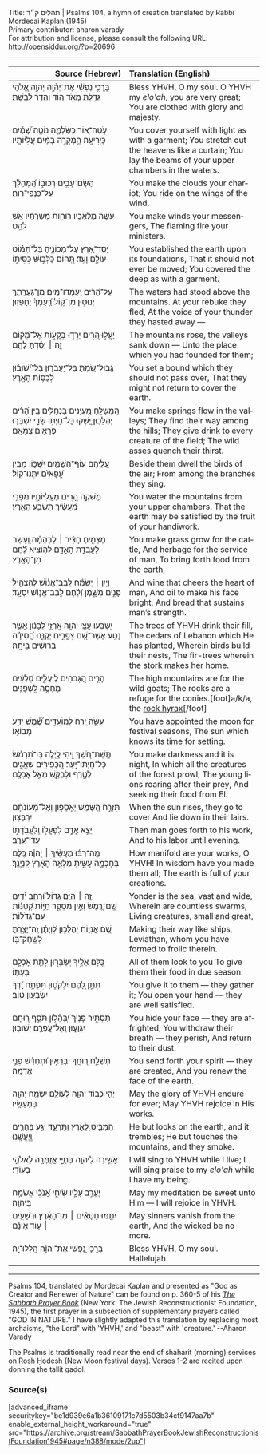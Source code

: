 <html>
<head></head>
<body>
Title: תהלים ק״ד | Psalms 104, a hymn of creation translated by Rabbi Mordecai Kaplan (1945)<br />
Primary contributor: aharon.varady<br />
For attribution and license, please consult the following URL: <a href="http://opensiddur.org/?p=20696">http://opensiddur.org/?p=20696</a>
<p />
<hr />

<table style="margin-left: auto;margin-right: auto;" class="draggable">
<thead><tr><th id="x" style="text-align: right;">Source (Hebrew)</th><th style="text-align: left;">Translation (English)</th></tr></thead>
<tbody>
<tr><td style="vertical-align:top;" width="46%">
<div class="liturgy" lang="he">
בָּרֲכִ֥י נַפְשִׁ֗י אֶת־יְה֫וָ֥ה 
יְהוָ֣ה אֱ֭לֹהַי גָּדַ֣לְתָּ מְּאֹ֑ד 
ה֭וֹד וְהָדָ֣ר לָבָֽשְׁתָּ׃
</span></div></td>
 
<td style="vertical-align:top;" width="53%">
<div class="english" lang="en">
Bless YHVH, O my soul.
O YHVH my <em>elo'ah</em>, you are very great;
You are clothed with glory and majesty.
</div></td></tr>


<tr><td style="vertical-align:top;" width="46%">
<div class="liturgy" lang="he">
עֹֽטֶה־א֭וֹר כַּשַּׂלְמָ֑ה 
נוֹטֶ֥ה שָׁ֝מַ֗יִם כַּיְרִיעָֽה׃ 
הַ֥מְקָרֶֽה בַמַּ֗יִם עֲ&#x200d;ֽלִיּ֫וֹתָ֥יו
</span></div></td>
 
<td style="vertical-align:top;" width="53%">
<div class="english" lang="en">
You cover yourself with light as with a garment; 
You stretch out the heavens like a curtain;
You lay the beams of your upper chambers in the waters.
</div></td></tr>


<tr><td style="vertical-align:top;" width="46%">
<div class="liturgy" lang="he">
הַשָּׂם־עָבִ֥ים רְכוּב֑וֹ 
הַֽ֝מְהַלֵּ֗ךְ עַל־כַּנְפֵי־רֽוּחַ׃
</span></div></td>
 
<td style="vertical-align:top;" width="53%">
<div class="english" lang="en">
You make the clouds your chariot;
You ride on the wings of the wind.
</div></td></tr>


<tr><td style="vertical-align:top;" width="46%">
<div class="liturgy" lang="he">
עֹשֶׂ֣ה מַלְאָכָ֣יו רוּח֑וֹת 
מְ֝שָׁרְתָ֗יו אֵ֣שׁ לֹהֵֽט׃
</span></div></td>
 
<td style="vertical-align:top;" width="53%">
<div class="english" lang="en">
You make winds your messengers,
The flaming fire your ministers.
</div></td></tr>


<tr><td style="vertical-align:top;" width="46%">
<div class="liturgy" lang="he">
יָֽסַד־אֶ֭רֶץ עַל־מְכוֹנֶ֑יהָ 
בַּל־תִּ֝מּ֗וֹט עוֹלָ֥ם וָעֶֽד׃ 
תְּ֭הוֹם כַּלְּב֣וּשׁ כִּסִּית֑וֹ
</span></div></td>
 
<td style="vertical-align:top;" width="53%">
<div class="english" lang="en">
You established the earth upon its foundations, 
That it should not ever be moved;
You covered the deep as with a garment.
</div></td></tr>


<tr><td style="vertical-align:top;" width="46%">
<div class="liturgy" lang="he">
עַל־הָ֝רִ֗ים יַֽעַמְדוּ־מָֽיִם׃ 
מִן־גַּעֲרָ֣תְךָ֣ יְנוּס֑וּן 
מִן־ק֥וֹל רַֽ֝עַמְךָ֗ יֵחָפֵזֽוּן׃
</span></div></td>
 
<td style="vertical-align:top;" width="53%">
<div class="english" lang="en">
The waters had stood above the mountains.
At your rebuke they fled,
At the voice of your thunder they hasted away —
</div></td></tr>


<tr><td style="vertical-align:top;" width="46%">
<div class="liturgy" lang="he">
יַעֲל֣וּ הָ֭רִים יֵרְד֣וּ בְקָע֑וֹת 
אֶל־מְ֝ק֗וֹם זֶ֤ה ׀ יָסַ֬דְתָּ לָהֶֽם׃
</span></div></td>
 
<td style="vertical-align:top;" width="53%">
<div class="english" lang="en">
The mountains rose, the valleys sank down —
Unto the place which you had founded for them;
</div></td></tr>


<tr><td style="vertical-align:top;" width="46%">
<div class="liturgy" lang="he">
גְּֽבוּל־שַׂ֭מְתָּ בַּל־יַֽעֲבֹר֑וּן 
בַּל־יְ֝שׁוּב֗וּן לְכַסּ֥וֹת הָאָֽרֶץ׃
</span></div></td>
 
<td style="vertical-align:top;" width="53%">
<div class="english" lang="en">
You set a bound which they should not pass over,
That they might not return to cover the earth.
</div></td></tr>


<tr><td style="vertical-align:top;" width="46%">
<div class="liturgy" lang="he">
הַֽמְשַׁלֵּ֣חַ מַ֭עְיָנִים בַּנְּחָלִ֑ים 
בֵּ֥ין הָ֝רִ֗ים יְהַלֵּכֽוּן׃ 
יַ֭שְׁקוּ כָּל־חַיְת֣וֹ שָׂדָ֑י 
יִשְׁבְּר֖וּ פְרָאִ֣ים צְמָאָֽם׃
</span></div></td>
 
<td style="vertical-align:top;" width="53%">
<div class="english" lang="en">
You make springs flow in the valleys;
They find their way among the hills;
They give drink to every creature of the field;
The wild asses quench their thirst.
</div></td></tr>


<tr><td style="vertical-align:top;" width="46%">
<div class="liturgy" lang="he">
עֲ֭לֵיהֶם עוֹף־הַשָּׁמַ֣יִם יִשְׁכּ֑וֹן 
מִבֵּ֥ין עֳ֝פָאיִ֗ם יִתְּנוּ־קֽוֹל׃
</span></div></td>
 
<td style="vertical-align:top;" width="53%">
<div class="english" lang="en">
Beside them dwell the birds of the air;
From among the branches they sing.
</div></td></tr>


<tr><td style="vertical-align:top;" width="46%">
<div class="liturgy" lang="he">
מַשְׁקֶ֣ה הָ֭רִים מֵעֲלִיּוֹתָ֑יו 
מִפְּרִ֥י מַ֝עֲשֶׂ֗יךָ תִּשְׂבַּ֥ע הָאָֽרֶץ׃
</span></div></td>
 
<td style="vertical-align:top;" width="53%">
<div class="english" lang="en">
You water the mountains from your upper chambers. 
That the earth may be satisfied by the fruit of your handiwork.
</div></td></tr>


<tr><td style="vertical-align:top;" width="46%">
<div class="liturgy" lang="he">
מַצְמִ֤יחַ חָצִ֨יר ׀ לַבְּהֵמָ֗ה 
וְ֭עֵשֶׂב לַעֲבֹדַ֣ת הָאָדָ֑ם 
לְה֥וֹצִיא לֶ֝֗חֶם מִן־הָאָֽרֶץ׃
</span></div></td>
 
<td style="vertical-align:top;" width="53%">
<div class="english" lang="en">
You make grass grow for the cattle,
And herbage for the service of man,
To bring forth food from the earth,
</div></td></tr>


<tr><td style="vertical-align:top;" width="46%">
<div class="liturgy" lang="he">
וְיַ֤יִן ׀ יְשַׂמַּ֬ח לְֽבַב־אֱנ֗וֹשׁ 
לְהַצְהִ֣יל פָּנִ֣ים מִשָּׁ֑מֶן 
וְ֝לֶ֗חֶם לְֽבַב־אֱנ֥וֹשׁ יִסְעָֽד׃
</span></div></td>
 
<td style="vertical-align:top;" width="53%">
<div class="english" lang="en">
And wine that cheers the heart of man,
And oil to make his face bright,
And bread that sustains man’s strength.
</div></td></tr>


<tr><td style="vertical-align:top;" width="46%">
<div class="liturgy" lang="he">
יִ֭שְׂבְּעוּ עֲצֵ֣י יְהוָ֑ה 
אַֽרְזֵ֥י לְ֝בָנ֗וֹן אֲשֶׁ֣ר נָטָֽע׃ 
אֲשֶׁר־שָׁ֭ם צִפֳּרִ֣ים יְקַנֵּ֑נוּ 
חֲ֝סִידָ֗ה בְּרוֹשִׁ֥ים בֵּיתָֽהּ׃
</span></div></td>
 
<td style="vertical-align:top;" width="53%">
<div class="english" lang="en">
The trees of YHVH drink their fill,
The cedars of Lebanon which He has planted, 
Wherein birds build their nests,
The fir-trees wherein the stork makes her home.
</div></td></tr>


<tr><td style="vertical-align:top;" width="46%">
<div class="liturgy" lang="he">
הָרִ֣ים הַ֭גְּבֹהִים לַיְּעֵלִ֑ים 
סְ֝לָעִ֗ים מַחְסֶ֥ה לַֽשְׁפַנִּֽים׃ 
</span></div></td>
 
<td style="vertical-align:top;" width="53%">
<div class="english" lang="en">
The high mountains are for the wild goats;
The rocks are a refuge for the conies.[foot]a/k/a, the <a href="https://en.wikipedia.org/wiki/Rock_hyrax">rock hyrax</a>[/foot]
</div></td></tr>


<tr><td style="vertical-align:top;" width="46%">
<div class="liturgy" lang="he">
עָשָׂ֣ה יָ֭רֵחַ לְמוֹעֲדִ֑ים 
שֶׁ֝֗מֶשׁ יָדַ֥ע מְבוֹאֽוֹ׃
</span></div></td>
 
<td style="vertical-align:top;" width="53%">
<div class="english" lang="en">
You have appointed the moon for festival seasons, 
The sun which knows its time for setting.
</div></td></tr>


<tr><td style="vertical-align:top;" width="46%">
<div class="liturgy" lang="he">
תָּֽשֶׁת־חֹ֭שֶׁךְ וִ֣יהִי לָ֑יְלָה 
בּֽוֹ־תִ֝רְמֹ֗שׂ כָּל־חַיְתוֹ־יָֽעַר׃ 
הַ֭כְּפִירִים שֹׁאֲגִ֣ים לַטָּ֑רֶף 
וּלְבַקֵּ֖שׁ מֵאֵ֣ל אָכְלָֽם׃
</span></div></td>
 
<td style="vertical-align:top;" width="53%">
<div class="english" lang="en">
You make darkness and it is night,
In which all the creatures of the forest prowl,
The young lions roaring after their prey,
And seeking their food from El.
</div></td></tr>


<tr><td style="vertical-align:top;" width="46%">
<div class="liturgy" lang="he">
תִּזְרַ֣ח הַ֭שֶּׁמֶשׁ יֵאָסֵפ֑וּן 
וְאֶל־מְ֝עוֹנֹתָ֗ם יִרְבָּצֽוּן׃
</span></div></td>
 
<td style="vertical-align:top;" width="53%">
<div class="english" lang="en">
When the sun rises, they go to cover 
And lie down in their lairs.
</div></td></tr>


<tr><td style="vertical-align:top;" width="46%">
<div class="liturgy" lang="he">
יֵצֵ֣א אָדָ֣ם לְפָעֳל֑וֹ 
וְֽלַעֲבֹ֖דָת֣וֹ עֲדֵי־עָֽרֶב׃
</span></div></td>
 
<td style="vertical-align:top;" width="53%">
<div class="english" lang="en">
Then man goes forth to his work,
And to his labor until evening.
</div></td></tr>


<tr><td style="vertical-align:top;" width="46%">
<div class="liturgy" lang="he">
מָֽה־רַבּ֬וּ מַעֲשֶׂ֨יךָ ׀ יְֽהוָ֗ה 
כֻּ֭לָּם בְּחָכְמָ֣ה עָשִׂ֑יתָ 
מָלְאָ֥ה הָ֝אָ֗רֶץ קִנְיָנֶֽךָ׃
</span></div></td>
 
<td style="vertical-align:top;" width="53%">
<div class="english" lang="en">
How manifold are your works, O YHVH!
In wisdom have you made them all;
The earth is full of your creations.
</div></td></tr>


<tr><td style="vertical-align:top;" width="46%">
<div class="liturgy" lang="he">
זֶ֤ה ׀ הַיָּ֥ם גָּדוֹל֮ וּרְחַ֪ב 
יָ֫דָ֥יִם שָֽׁם־רֶ֭מֶשׂ וְאֵ֣ין מִסְפָּ֑ר 
חַיּ֥וֹת קְ֝טַנּ֗וֹת עִם־גְּדֹלֽוֹת׃
</span></div></td>
 
<td style="vertical-align:top;" width="53%">
<div class="english" lang="en">
Yonder is the sea, vast and wide,
Wherein are countless swarms,
Living creatures, small and great,
</div></td></tr>


<tr><td style="vertical-align:top;" width="46%">
<div class="liturgy" lang="he">
שָׁ֭ם אֳנִיּ֣וֹת יְהַלֵּכ֑וּן 
לִ֝וְיָתָ֗ן זֶֽה־יָצַ֥רְתָּ לְשַֽׂחֶק־בּֽוֹ׃
</span></div></td>
 
<td style="vertical-align:top;" width="53%">
<div class="english" lang="en">
Making their way like ships,
Leviathan, whom you have formed to frolic therein. 
</div></td></tr>


<tr><td style="vertical-align:top;" width="46%">
<div class="liturgy" lang="he">
כֻּ֭לָּם אֵלֶ֣יךָ יְשַׂבֵּר֑וּן 
לָתֵ֖ת אָכְלָ֣ם בְּעִתּֽוֹ׃ 
</span></div></td>
 
<td style="vertical-align:top;" width="53%">
<div class="english" lang="en">
All of them look to you 
To give them their food in due season.
</div></td></tr>


<tr><td style="vertical-align:top;" width="46%">
<div class="liturgy" lang="he">
תִּתֵּ֣ן לָ֭הֶם יִלְקֹט֑וּן 
תִּפְתַּ֥ח יָֽ֝דְךָ֗ יִשְׂבְּע֥וּן טֽוֹב׃
</span></div></td>
 
<td style="vertical-align:top;" width="53%">
<div class="english" lang="en">
You give it to them — they gather it;
You open your hand — they are well satisfied. 
</div></td></tr>


<tr><td style="vertical-align:top;" width="46%">
<div class="liturgy" lang="he">
תַּסְתִּ֥יר פָּנֶיךָ֮ יִֽבָּהֵ֫ל֥וּן 
תֹּסֵ֣ף ר֭וּחָם יִגְוָע֑וּן 
וְֽאֶל־עֲפָרָ֥ם יְשׁוּבֽוּן׃
</span></div></td>
 
<td style="vertical-align:top;" width="53%">
<div class="english" lang="en">
You hide your face — they are affrighted;
You withdraw their breath — they perish,
And return to their dust.
</div></td></tr>


<tr><td style="vertical-align:top;" width="46%">
<div class="liturgy" lang="he">
תְּשַׁלַּ֣ח ר֭וּחֲךָ יִבָּרֵא֑וּן 
וּ֝תְחַדֵּ֗שׁ פְּנֵ֣י אֲדָמָֽה׃
</span></div></td>
 
<td style="vertical-align:top;" width="53%">
<div class="english" lang="en">
You send forth your spirit — they are created, 
And you renew the face of the earth.
</div></td></tr>


<tr><td style="vertical-align:top;" width="46%">
<div class="liturgy" lang="he">
יְהִ֤י כְב֣וֹד יְהוָ֣ה לְעוֹלָ֑ם 
יִשְׂמַ֖ח יְהוָ֣ה בְּמַעֲשָֽׂיו׃
</span></div></td>
 
<td style="vertical-align:top;" width="53%">
<div class="english" lang="en">
May the glory of YHVH endure for ever;
May YHVH rejoice in His works.
</div></td></tr>


<tr><td style="vertical-align:top;" width="46%">
<div class="liturgy" lang="he">
הַמַּבִּ֣יט לָ֭אָרֶץ וַתִּרְעָ֑ד 
יִגַּ֖ע בֶּהָרִ֣ים וְֽיֶעֱשָֽׁנוּ׃
</span></div></td>
 
<td style="vertical-align:top;" width="53%">
<div class="english" lang="en">
He but looks on the earth, and it trembles;
He but touches the mountains, and they smoke.
</div></td></tr>


<tr><td style="vertical-align:top;" width="46%">
<div class="liturgy" lang="he">
אָשִׁ֣ירָה לַיהוָ֣ה בְּחַיָּ֑י 
אֲזַמְּרָ֖ה לֵאלֹהַ֣י בְּעוֹדִֽי׃
</span></div></td>
 
<td style="vertical-align:top;" width="53%">
<div class="english" lang="en">
I will sing to YHVH while I live;
I will sing praise to my <em>elo'ah</em> while I have my being.
</div></td></tr>


<tr><td style="vertical-align:top;" width="46%">
<div class="liturgy" lang="he">
יֶעֱרַ֣ב עָלָ֣יו שִׂיחִ֑י 
אָ֝נֹכִ֗י אֶשְׂמַ֥ח בַּיהוָֽה׃
</span></div></td>
 
<td style="vertical-align:top;" width="53%">
<div class="english" lang="en">
May my meditation be sweet unto Him —
I will rejoice in YHVH.
</div></td></tr>


<tr><td style="vertical-align:top;" width="46%">
<div class="liturgy" lang="he">
יִתַּ֤מּוּ חַטָּאִ֨ים ׀ מִן־הָאָ֡רֶץ 
וּרְשָׁעִ֤ים ׀ ע֤וֹד אֵינָ֗ם
</span></div></td>
 
<td style="vertical-align:top;" width="53%">
<div class="english" lang="en">
May sinners vanish from the earth,
And the wicked be no more.
</div></td></tr>


<tr><td style="vertical-align:top;" width="46%">
<div class="liturgy" lang="he">
בָּרֲכִ֣י נַ֭פְשִׁי אֶת־יְהוָ֗ה 
הַֽלְלוּ־יָֽהּ׃
</span></div></td>
 
<td style="vertical-align:top;" width="53%">
<div class="english" lang="en">
Bless YHVH, O my soul.
Hallelujah.
</div></td></tr>
</tbody></table>

<hr />

Psalms 104, translated by Mordecai Kaplan and presented as "God as Creator and Renewer of Nature" can be found on p. 360-5 of his <em><a href="https://opensiddur.org/compilations/siddurim/sabbath-prayer-book-by-mordecai-kaplan-1945/">The Sabbath Prayer Book</a></em> (New York: The Jewish Reconstructionist Foundation, 1945), the first prayer in a subsection of supplementary prayers called "GOD IN NATURE." I have slightly adapted this translation by replacing most archaisms, "the Lord" with 'YHVH,' and "beast" with 'creature.' --Aharon Varady

The Psalms is traditionally read near the end of shaḥarit (morning) services on Rosh Ḥodesh (New Moon festival days). Verses 1-2 are recited upon donning the tallit gadol. 

<h3>Source(s)</h3>

[advanced_iframe securitykey="be1d939e6a1b36109171c7d5503b34cf9147aa7b" enable_external_height_workaround="true" src="https://archive.org/stream/SabbathPrayerBookJewishReconstructionistFoundation1945#page/n388/mode/2up"]


</body>
</html>